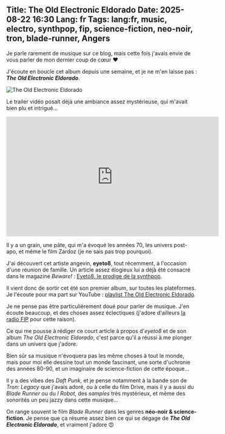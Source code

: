 Title: The Old Electronic Eldorado
Date: 2025-08-22 16:30
Lang: fr
Tags: lang:fr, music, electro, synthpop, fip, science-fiction, neo-noir, tron, blade-runner, Angers
---
Je parle rarement de musique sur ce blog,
mais cette fois j'avais envie de vous parler de mon dernier coup de cœur ❤️

J'écoute en boucle cet album depuis une semaine, et je ne m'en laisse pas :
_**The Old Electronic Eldorado**_.

![The Old Electronic Eldorado](images/2025/08/TheOldElectronicEldorado.jpg)

Le trailer vidéo posait déjà une ambiance assez mystérieuse, qui m'avait bien plu et intrigué...

<iframe width="560" height="315" src="https://www.youtube.com/embed/GqQ1LV_nQRk" frameborder="0" allow="accelerometer; autoplay; clipboard-write; encrypted-media; gyroscope; picture-in-picture" allowfullscreen></iframe>

Il y a un grain, une pâte, qui m'a évoqué les années 70, les univers post-apo, et même le film Zardoz (je ne sais pas trop pourquoi).

J'ai découvert cet artiste angevin, **eyeto8**, tout récemment, à l'occasion d'une réunion de famille.
Un article assez élogieux lui a déjà été consacré dans le magazine _Beware!_ :
[Eyeto8, le prodige de la synthpop](https://www.bewaremag.com/eyeto8/).

Il vient donc de sortir cet été son premier album, sur toutes les plateformes.
Je l'écoute pour ma part sur YouTube : [playlist The Old Electronic Eldorado](https://www.youtube.com/playlist?list=PLnRim-CxM5ijVawbdEHs03C1BiU5BToTZ).

Je ne pense pas être particulièrement doué pour parler de musique.
J'en écoute beaucoup, et des choses assez éclectiques (j'adore d'ailleurs [la radio FIP](https://www.radiofrance.fr/fip) pour cette raison).

Ce qui me pousse à rédiger ce court article à propos d'_eyeto8_ et de son album _The Old Electronic Eldorado_,
c'est parce qu'il a réussi à me plonger dans un univers que j'adore.

Bien sûr sa musique n'évoquera pas les même choses à tout le monde,
mais pour moi elle dessine tout un monde fascinant, une sorte d'uchronie des années 80-90,
et un imaginaire de science-fiction de cette époque...

Il y a des vibes des _Daft Punk_, et je pense notamment à la bande son de _Tron: Legacy_ que j'avais adoré,
ou à celle du film Drive,
mais il y a aussi du _Blade Runner_ ou du _I Robot_,
des _samples_ très mystérieux,
et même des sonorités un peu jazzy dans cette musique...

On range souvent le film _Blade Runner_ dans les genres **néo-noir & science-fiction**.
Je pense que ça résume assez bien ce qui se dégage de _**The Old Electronic Eldorado**_,
et vraiment j'adore 😍

<style>
article iframe { display: block; margin: 1rem auto; }
</style>
